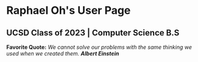 # Raphael Oh's User Page
## UCSD Class of 2023 | Computer Science B.S
**Favorite Quote:** *We cannot solve our problems with the same thinking we used when we created them.* ***Albert Einstein***